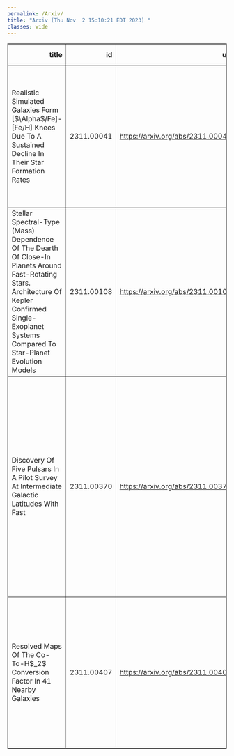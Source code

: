```yaml
---
permalink: /Arxiv/
title: "Arxiv (Thu Nov  2 15:10:21 EDT 2023) "
classes: wide
---
```

<table border="1" class="dataframe">
  <thead>
    <tr style="text-align: right;">
      <th>title</th>
      <th>id</th>
      <th>url</th>
      <th>authors</th>
      <th>Local Authors</th>
    </tr>
  </thead>
  <tbody>
    <tr>
      <td>Realistic Simulated Galaxies Form [$\Alpha$/Fe]-[Fe/H] Knees Due To A   Sustained Decline In Their Star Formation Rates</td>
      <td>2311.00041</td>
      <td><a href="https://arxiv.org/abs/2311.00041" target="_blank">https://arxiv.org/abs/2311.00041</a></td>
      <td>Andrew C. Mason, Robert A. Crain, Ricardo P. Schiavon, David H. Weinberg, Joel Pfeffer, Joop Schaye, Matthieu Schaller, Tom Theuns</td>
      <td>David Weinberg</td>
    </tr>
    <tr>
      <td>Stellar Spectral-Type (Mass) Dependence Of The Dearth Of Close-In   Planets Around Fast-Rotating Stars. Architecture Of Kepler Confirmed   Single-Exoplanet Systems Compared To Star-Planet Evolution Models</td>
      <td>2311.00108</td>
      <td><a href="https://arxiv.org/abs/2311.00108" target="_blank">https://arxiv.org/abs/2311.00108</a></td>
      <td>R. A. García, C. Gourvès, A. R. G. Santos, A. Strugarek, D. Godoy-Rivera, S. Mathur, V. Delsanti, S. N. Breton, P. G. Beck, A. S. Brun, S. Mathis</td>
      <td>Smita Mathur</td>
    </tr>
    <tr>
      <td>Discovery Of Five Pulsars In A Pilot Survey At Intermediate Galactic   Latitudes With Fast</td>
      <td>2311.00370</td>
      <td><a href="https://arxiv.org/abs/2311.00370" target="_blank">https://arxiv.org/abs/2311.00370</a></td>
      <td>Q. J. Zhi, J. T. Bai, S. Dai, X. Xu, S. J. Dang, L. H. Shang, R. S. Zhao, D. Li, W. W. Zhu, N. Wang, J. P. Yuan, P. Wang, L. Zhang, Y. Feng, J. B. Wang, S. Q. Wang, Q. D. Wu, A. J. Dong, H. Yang, J. Tian, W. Q. Zhong, X. H. Luo, Miroslav D. Filipovi, G. J. Qiao</td>
      <td>Ji Wang</td>
    </tr>
    <tr>
      <td>Resolved Maps Of The Co-To-H$_2$ Conversion Factor In 41 Nearby Galaxies</td>
      <td>2311.00407</td>
      <td><a href="https://arxiv.org/abs/2311.00407" target="_blank">https://arxiv.org/abs/2311.00407</a></td>
      <td>I-Da Chiang, Karin M. Sandstrom, Jeremy Chastenet, Alberto D. Bolatto, Eric W. Koch, Adam K. Leroy, Jiayi Sun, Yu-Hsuan Teng, Thomas G. Williams</td>
      <td>Adam Leroy</td>
    </tr>
  </tbody>
</table>